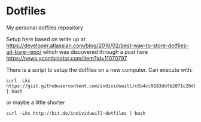 # Dotfiles

My personal dotfiles repository

Setup here based on write up at https://developer.atlassian.com/blog/2016/02/best-way-to-store-dotfiles-git-bare-repo/
which was discovered through a post here https://news.ycombinator.com/item?id=11070797

There is a script to setup the dotfiles on a new computer. Can execute with:

    curl -Lks https://gist.githubusercontent.com/individuwill/c6b4cc9183ddfb2871c20d619e024bc7/raw/2145a81a129ed42987cda452683c6dd1572230f5/setup_dotfiles.sh | bash

or maybe a little shorter

    curl -Lks http://bit.do/individuwill-dotfiles | bash
